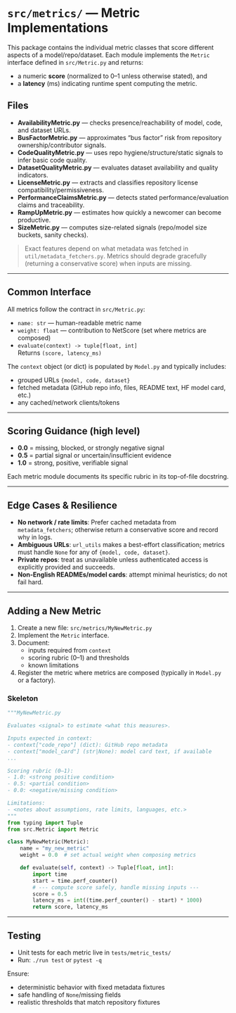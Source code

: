 # `src/metrics/` — Metric Implementations

This package contains the individual metric classes that score different aspects of a model/repo/dataset. Each module implements the `Metric` interface defined in `src/Metric.py` and returns:
- a numeric **score** (normalized to 0–1 unless otherwise stated), and
- a **latency** (ms) indicating runtime spent computing the metric.

## Files

- **AvailabilityMetric.py** — checks presence/reachability of model, code, and dataset URLs.
- **BusFactorMetric.py** — approximates “bus factor” risk from repository ownership/contributor signals.
- **CodeQualityMetric.py** — uses repo hygiene/structure/static signals to infer basic code quality.
- **DatasetQualityMetric.py** — evaluates dataset availability and quality indicators.
- **LicenseMetric.py** — extracts and classifies repository license compatibility/permissiveness.
- **PerformanceClaimsMetric.py** — detects stated performance/evaluation claims and traceability.
- **RampUpMetric.py** — estimates how quickly a newcomer can become productive.
- **SizeMetric.py** — computes size-related signals (repo/model size buckets, sanity checks).

> Exact features depend on what metadata was fetched in `util/metadata_fetchers.py`. Metrics should degrade gracefully (returning a conservative score) when inputs are missing.

---

## Common Interface

All metrics follow the contract in `src/Metric.py`:

- `name: str` — human-readable metric name
- `weight: float` — contribution to NetScore (set where metrics are composed)
- `evaluate(context) -> tuple[float, int]`  
  Returns `(score, latency_ms)`

The `context` object (or dict) is populated by `Model.py` and typically includes:
- grouped URLs `{model, code, dataset}`
- fetched metadata (GitHub repo info, files, README text, HF model card, etc.)
- any cached/network clients/tokens

---

## Scoring Guidance (high level)

- **0.0** = missing, blocked, or strongly negative signal  
- **0.5** = partial signal or uncertain/insufficient evidence  
- **1.0** = strong, positive, verifiable signal

Each metric module documents its specific rubric in its top-of-file docstring.

---

## Edge Cases & Resilience

- **No network / rate limits**: Prefer cached metadata from `metadata_fetchers`; otherwise return a conservative score and record why in logs.
- **Ambiguous URLs**: `url_utils` makes a best-effort classification; metrics must handle `None` for any of `{model, code, dataset}`.
- **Private repos**: treat as unavailable unless authenticated access is explicitly provided and succeeds.
- **Non-English READMEs/model cards**: attempt minimal heuristics; do not fail hard.

---

## Adding a New Metric

1. Create a new file: `src/metrics/MyNewMetric.py`
2. Implement the `Metric` interface.
3. Document:
   - inputs required from `context`
   - scoring rubric (0–1) and thresholds
   - known limitations
4. Register the metric where metrics are composed (typically in `Model.py` or a factory).

### Skeleton

```python
"""MyNewMetric.py

Evaluates <signal> to estimate <what this measures>.

Inputs expected in context:
- context["code_repo"] (dict): GitHub repo metadata
- context["model_card"] (str|None): model card text, if available
...

Scoring rubric (0–1):
- 1.0: <strong positive condition>
- 0.5: <partial condition>
- 0.0: <negative/missing condition>

Limitations:
- <notes about assumptions, rate limits, languages, etc.>
"""
from typing import Tuple
from src.Metric import Metric

class MyNewMetric(Metric):
    name = "my_new_metric"
    weight = 0.0  # set actual weight when composing metrics

    def evaluate(self, context) -> Tuple[float, int]:
        import time
        start = time.perf_counter()
        # --- compute score safely, handle missing inputs ---
        score = 0.5
        latency_ms = int((time.perf_counter() - start) * 1000)
        return score, latency_ms
```

---

## Testing

- Unit tests for each metric live in `tests/metric_tests/`  
- Run: `./run test` or `pytest -q`

Ensure:
- deterministic behavior with fixed metadata fixtures
- safe handling of `None`/missing fields
- realistic thresholds that match repository fixtures
